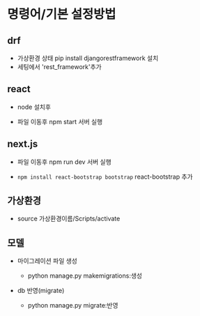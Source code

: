 # 명령어/기본 설정방법

## drf

* 가상환경 상태 pip install djangorestframework 설치
* 세팅에서 'rest_framework'추가

## react

* node 설치후

* 파일 이동후 npm start 서버 실행

## next.js

* 파일 이동후 npm run dev 서버 실행

* ```npm install react-bootstrap bootstrap``` react-bootstrap 추가 

## 가상환경

*  source 가상환경이름/Scripts/activate

## 모델

* 마이그레이션 파일 생성

  * python manage.py makemigrations:생성

* db 반영(migrate)

  * python manage.py  migrate:반영